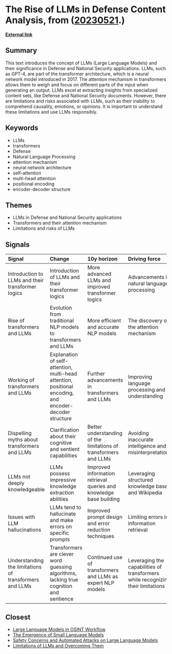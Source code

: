 # __The Rise of LLMs in Defense Content Analysis__, from ([20230521](https://kghosh.substack.com/p/20230521).)

__[External link](https://medium.com/@anthony.mensier/brief-introduction-to-llms-and-their-transformer-logics-for-defense-content-analysis-5bbd422cbeef)__



## Summary

This text introduces the concept of LLMs (Large Language Models) and their significance in Defense and National Security applications. LLMs, such as GPT-4, are part of the transformer architecture, which is a neural network model introduced in 2017. The attention mechanism in transformers allows them to weigh and focus on different parts of the input when generating an output. LLMs excel at extracting insights from specialized content sets, like Defense and National Security documents. However, there are limitations and risks associated with LLMs, such as their inability to comprehend causality, emotions, or opinions. It is important to understand these limitations and use LLMs responsibly.

## Keywords

* LLMs
* transformers
* Defense
* Natural Language Processing
* attention mechanism
* neural network architecture
* self-attention
* multi-head attention
* positional encoding
* encoder-decoder structure

## Themes

* LLMs in Defense and National Security applications
* Transformers and their attention mechanism
* Limitations and risks of LLMs

## Signals

| Signal                                                 | Change                                                                                                  | 10y horizon                                                        | Driving force                                                                   |
|:-------------------------------------------------------|:--------------------------------------------------------------------------------------------------------|:-------------------------------------------------------------------|:--------------------------------------------------------------------------------|
| Introduction to LLMs and their transformer logics      | Introduction of LLMs and their transformer logics                                                       | More advanced LLMs and improved transformer logics                 | Advancements in natural language processing                                     |
| Rise of transformers and LLMs                          | Evolution from traditional NLP models to transformers and LLMs                                          | More efficient and accurate NLP models                             | The discovery of the attention mechanism                                        |
| Working of transformers and LLMs                       | Explanation of self-attention, multi-head attention, positional encoding, and encoder-decoder structure | Further advancements in transformers and LLMs                      | Improving language processing and understanding                                 |
| Dispelling myths about transformers and LLMs           | Clarification about their cognitive and sentient capabilities                                           | Better understanding of the limitations of transformers and LLMs   | Avoiding inaccurate intelligence and misinterpretations                         |
| LLMs not deeply knowledgeable                          | LLMs possess impressive knowledge extraction abilities                                                  | Improved information retrieval queries and knowledge base building | Leveraging structured knowledge bases and Wikipedia                             |
| Issues with LLM hallucinations                         | LLMs tend to hallucinate and make errors on specific prompts                                            | Improved prompt design and error reduction techniques              | Limiting errors in information retrieval                                        |
| Understanding the limitations of transformers and LLMs | Transformers are clever word guessing algorithms, lacking true cognition and sentience                  | Continued use of transformers and LLMs as expert NLP models        | Leveraging the capabilities of transformers while recognizing their limitations |

## Closest

* [Large Language Models in OSINT Workflow](5cf4407dc6fa3889e047c658e27c4ccf)
* [The Emergence of Small Language Models](15fc0056b0626400c8c4a874249e7f27)
* [Safety Concerns and Automated Attacks on Large Language Models](74c58b0ca359725b4a116ff765656c7c)
* [Limitations of LLMs and Overcoming Them](9fd8c7460fe2d17a54694de66ebd64ca)